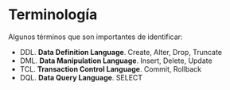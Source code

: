 # Terminología

Algunos términos que son importantes de identificar:

- DDL. **Data Definition Language**. Create, Alter, Drop, Truncate
- DML. **Data Manipulation Language**. Insert, Delete, Update
- TCL. **Transaction Control Language**. Commit, Rollback
- DQL. **Data Query Language**. SELECT